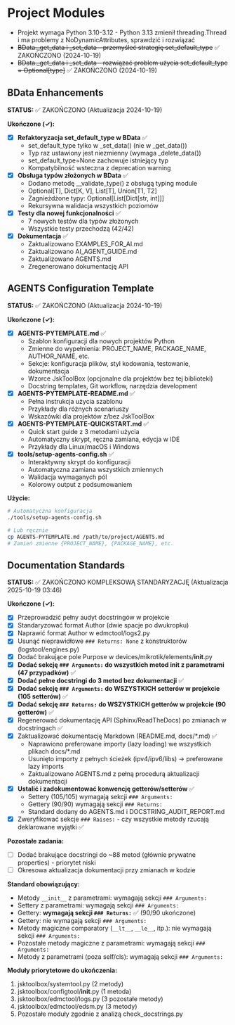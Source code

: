 # Project Modules

- Projekt wymaga Python 3.10-3.12 - Python 3.13 zmienił threading.Thread i ma problemy z NoDynamicAttributes, sprawdzić i rozwiązać
- ~~BData.\_get_data i \_set_data - przemyśleć strategię set_default_type~~ ✅ ZAKOŃCZONO (2024-10-19)
- ~~BData.\_get_data i \_set_data - rozwiązać problem użycia set_default_type = Optional[type]~~ ✅ ZAKOŃCZONO (2024-10-19)

## BData Enhancements

**STATUS:** ✅ ZAKOŃCZONO (Aktualizacja 2024-10-19)

**Ukończone (✓):**

- [x] **Refaktoryzacja set_default_type w BData** ✅
  - set_default_type tylko w \_set_data() (nie w \_get_data())
  - Typ raz ustawiony jest niezmienny (wymaga \_delete_data())
  - set_default_type=None zachowuje istniejący typ
  - Kompatybilność wsteczna z deprecation warning
- [x] **Obsługa typów złożonych w BData** ✅
  - Dodano metodę \_\_validate_type() z obsługą typing module
  - Optional[T], Dict[K, V], List[T], Union[T1, T2]
  - Zagnieżdżone typy: Optional[List[Dict[str, int]]]
  - Rekursywna walidacja wszystkich poziomów
- [x] **Testy dla nowej funkcjonalności** ✅
  - 7 nowych testów dla typów złożonych
  - Wszystkie testy przechodzą (42/42)
- [x] **Dokumentacja** ✅
  - Zaktualizowano EXAMPLES_FOR_AI.md
  - Zaktualizowano AI_AGENT_GUIDE.md
  - Zaktualizowano AGENTS.md
  - Zregenerowano dokumentację API

## AGENTS Configuration Template

**STATUS:** ✅ ZAKOŃCZONO (Aktualizacja 2024-10-19)

**Ukończone (✓):**

- [x] **AGENTS-PYTEMPLATE.md** ✅
  - Szablon konfiguracji dla nowych projektów Python
  - Zmienne do wypełnienia: PROJECT_NAME, PACKAGE_NAME, AUTHOR_NAME, etc.
  - Sekcje: konfiguracja plików, styl kodowania, testowanie, dokumentacja
  - Wzorce JskToolBox (opcjonalne dla projektów bez tej biblioteki)
  - Docstring templates, Git workflow, narzędzia development
- [x] **AGENTS-PYTEMPLATE-README.md** ✅
  - Pełna instrukcja użycia szablonu
  - Przykłady dla różnych scenariuszy
  - Wskazówki dla projektów z/bez JskToolBox
- [x] **AGENTS-PYTEMPLATE-QUICKSTART.md** ✅
  - Quick start guide z 3 metodami użycia
  - Automatyczny skrypt, ręczna zamiana, edycja w IDE
  - Przykłady dla Linux/macOS i Windows
- [x] **tools/setup-agents-config.sh** ✅
  - Interaktywny skrypt do konfiguracji
  - Automatyczna zamiana wszystkich zmiennych
  - Walidacja wymaganych pól
  - Kolorowy output z podsumowaniem

**Użycie:**

```bash
# Automatyczna konfiguracja
./tools/setup-agents-config.sh

# Lub ręcznie
cp AGENTS-PYTEMPLATE.md /path/to/project/AGENTS.md
# Zamień zmienne {PROJECT_NAME}, {PACKAGE_NAME}, etc.
```

## Documentation Standards

**STATUS:** ✅ ZAKOŃCZONO KOMPLEKSOWĄ STANDARYZACJĘ (Aktualizacja 2025-10-19 03:46)

**Ukończone (✓):**

- [x] Przeprowadzić pełny audyt docstringów w projekcie
- [x] Standaryzować format Author (dwie spacje po dwukropku)
- [x] Naprawić format Author w edmctool/logs2.py
- [x] Usunąć nieprawidłowe `### Returns: None` z konstruktorów (logstool/engines.py)
- [x] Dodać brakujące pole Purpose w devices/mikrotik/elements/**init**.py
- [x] **Dodać sekcję `### Arguments:` do wszystkich metod **init** z parametrami (47 przypadków)** ✅
- [x] **Dodać pełne docstringi do 3 metod bez dokumentacji** ✅
- [x] **Dodać sekcję `### Arguments:` do WSZYSTKICH setterów w projekcie (105 setterów)** ✅
- [x] **Dodać sekcję `### Returns:` do WSZYSTKICH getterów w projekcie (90 getterów)** ✅
- [x] Regenerować dokumentację API (Sphinx/ReadTheDocs) po zmianach w docstringach ✅
- [x] Zaktualizować dokumentację Markdown (README.md, docs/\*.md) ✅
  - Naprawiono preferowane importy (lazy loading) we wszystkich plikach docs/\*.md
  - Usunięto importy z pełnych ścieżek (ipv4/ipv6/libs) → preferowane lazy imports
  - Zaktualizowano AGENTS.md z pełną procedurą aktualizacji dokumentacji
- [x] **Ustalić i zadokumentować konwencję getterów/setterów** ✅
  - Settery (105/105) wymagają sekcji `### Arguments:`
  - Gettery (90/90) wymagają sekcji `### Returns:`
  - Standard dodany do AGENTS.md i DOCSTRING_AUDIT_REPORT.md
- [x] Zweryfikować sekcje `### Raises:` - czy wszystkie metody rzucają deklarowane wyjątki ✅

**Pozostałe zadania:**

- [ ] Dodać brakujące docstringi do ~88 metod (głównie prywatne properties) - priorytet niski
- [ ] Okresowa aktualizacja dokumentacji przy zmianach w kodzie

**Standard obowiązujący:**

- Metody `__init__` z parametrami: wymagają sekcji `### Arguments:`
- Settery z parametrami: wymagają sekcji `### Arguments:`
- Gettery: **wymagają sekcji `### Returns:`** ✅ (90/90 ukończone)
- Gettery: nie wymagają sekcji `### Arguments:`
- Metody magiczne comparatory (`__lt__`, `__le__`, itp.): nie wymagają sekcji `### Arguments:`
- Pozostałe metody magiczne z parametrami: wymagają sekcji `### Arguments:`
- Metody z parametrami (poza self/cls): wymagają sekcji `### Arguments:`

**Moduły priorytetowe do ukończenia:**

1. jsktoolbox/systemtool.py (2 metody)
2. jsktoolbox/configtool/**init**.py (1 metoda)
3. jsktoolbox/edmctool/logs.py (3 pozostałe metody)
4. jsktoolbox/edmctool/edsm.py (3 metody)
5. Pozostałe moduły zgodnie z analizą check_docstrings.py
